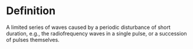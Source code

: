 # Definition

A limited series of waves caused by a periodic disturbance of short
duration, e.g., the radiofrequency waves in a single pulse, or a
succession of pulses themselves.

